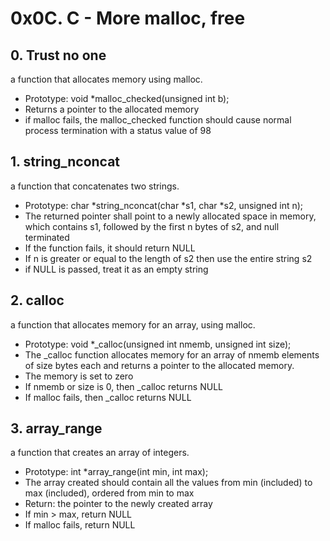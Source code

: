 # 0x0C. C - More malloc, free
## 0. Trust no one
a function that allocates memory using malloc.
* Prototype: void *malloc_checked(unsigned int b);
* Returns a pointer to the allocated memory
* if malloc fails, the malloc_checked function should cause normal process termination with a status value of 98
## 1. string_nconcat
a function that concatenates two strings.
* Prototype: char *string_nconcat(char *s1, char *s2, unsigned int n);
* The returned pointer shall point to a newly allocated space in memory, which contains s1, followed by the first n bytes of s2, and null terminated
* If the function fails, it should return NULL
* If n is greater or equal to the length of s2 then use the entire string s2
* if NULL is passed, treat it as an empty string
## 2. calloc
a function that allocates memory for an array, using malloc.
* Prototype: void *_calloc(unsigned int nmemb, unsigned int size);
* The _calloc function allocates memory for an array of nmemb elements of size bytes each and returns a pointer to the allocated memory.
* The memory is set to zero
* If nmemb or size is 0, then _calloc returns NULL
* If malloc fails, then _calloc returns NULL
## 3. array_range
a function that creates an array of integers.
* Prototype: int *array_range(int min, int max);
* The array created should contain all the values from min (included) to max (included), ordered from min to max
* Return: the pointer to the newly created array
* If min > max, return NULL
* If malloc fails, return NULL
